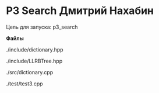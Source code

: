 # P3 Search Дмитрий Нахабин
Цель для запуска: p3_search

**Файлы**

./include/dictionary.hpp

./include/LLRBTree.hpp

./src/dictionary.cpp

./test/test3.cpp

